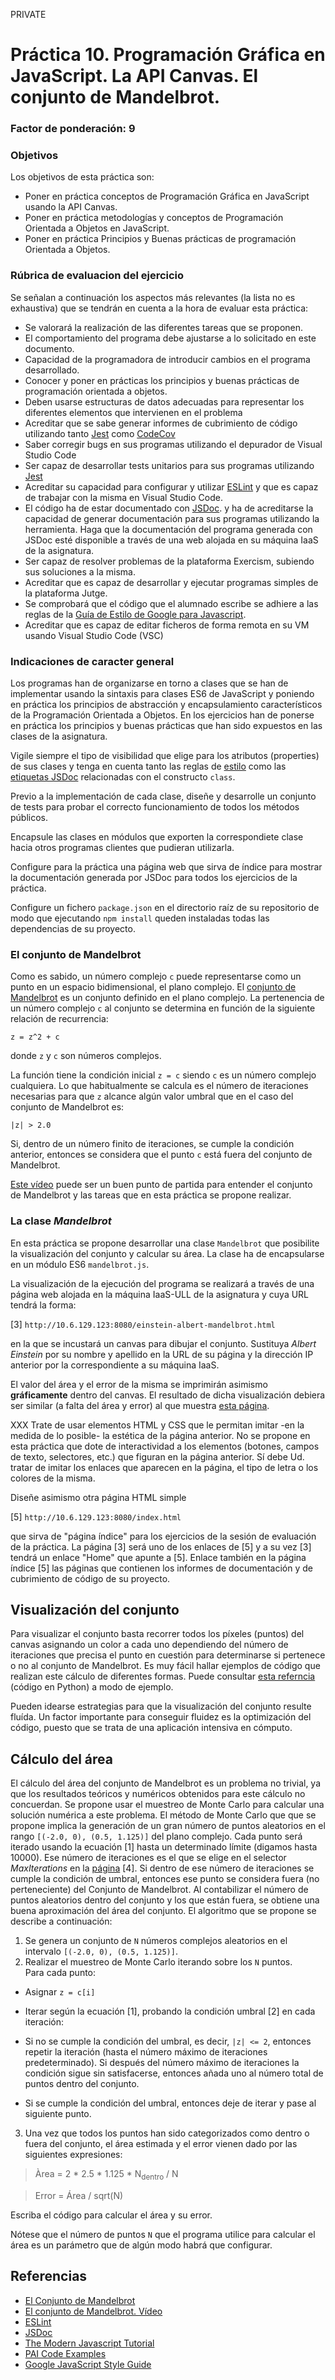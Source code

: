 PRIVATE

# Práctica 10. Programación Gráfica en JavaScript. La API Canvas. El conjunto de Mandelbrot.
### Factor de ponderación: 9

### Objetivos
Los objetivos de esta práctica son:
* Poner en práctica conceptos de Programación Gráfica en JavaScript usando la API Canvas.
* Poner en práctica metodologías y conceptos de Programación Orientada a Objetos en JavaScript.
* Poner en práctica Principios y Buenas prácticas de programación Orientada a Objetos.

### Rúbrica de evaluacion del ejercicio
Se señalan a continuación los aspectos más relevantes (la lista no es exhaustiva)
que se tendrán en cuenta a la hora de evaluar esta práctica:
* Se valorará la realización de las diferentes tareas que se proponen.
* El comportamiento del programa debe ajustarse a lo solicitado en este documento.
* Capacidad de la programadora de introducir cambios en el programa desarrollado.
* Conocer y poner en prácticas los principios y buenas prácticas de programación orientada a objetos.
* Deben usarse estructuras de datos adecuadas para representar los diferentes elementos que intervienen en el problema
* Acreditar que se sabe generar informes de cubrimiento de código utilizando tanto 
[Jest](https://jestjs.io/)
como
[CodeCov](https://docs.codecov.com/docs)
* Saber corregir bugs en sus programas utilizando el depurador de Visual Studio Code
* Ser capaz de desarrollar tests unitarios para sus programas utilizando 
[Jest](https://jestjs.io/)
* Acreditar su capacidad para configurar y utilizar 
[ESLint](https://eslint.org/)
  y que es capaz de trabajar con la misma en Visual Studio Code.
* El código ha de estar documentado con 
[JSDoc](https://jsdoc.app/). 
  y ha de acreditarse la capacidad de generar documentación para sus programas utilizando la herramienta.
  Haga que la documentación del programa generada con JSDoc esté disponible a través de una web alojada en su máquina IaaS de la asignatura.
* Ser capaz de resolver problemas de la plataforma Exercism, subiendo sus soluciones a la misma.
* Acreditar que es capaz de desarrollar y ejecutar programas simples de la plataforma Jutge.
* Se comprobará que el código que el alumnado escribe se adhiere a las reglas de la 
[Guía de Estilo de Google para Javascript](https://google.github.io/styleguide/jsguide.html).
* Acreditar que es capaz de editar ficheros de forma remota en su VM usando Visual Studio
  Code (VSC)

### Indicaciones de caracter general
Los programas han de organizarse en torno a clases que se han de implementar usando la sintaxis para
clases ES6 de JavaScript y poniendo en práctica los principios de abstracción y encapsulamiento característicos 
de la Programación Orientada a Objetos.
En los ejercicios han de ponerse en práctica los principios y buenas prácticas que han sido expuestos en las clases de la asignatura.

Vigile siempre el tipo de visibilidad que elige para los atributos (properties) de sus clases
y tenga en cuenta tanto las reglas de 
[estilo](https://google.github.io/styleguide/jsguide.html#features-classes)
como las 
[etiquetas JSDoc](https://stackoverflow.com/questions/41715994/how-to-document-ecma6-classes-with-jsdoc)
relacionadas con el constructo `class`.

Previo a la implementación de cada clase, diseñe y desarrolle un conjunto de tests para probar el correcto
funcionamiento de todos los métodos públicos.

Encapsule las clases en módulos que exporten la correspondiete clase hacia otros programas clientes que pudieran utilizarla.

Configure para la práctica una página web que sirva de índice para mostrar la documentación generada por
JSDoc para todos los ejercicios de la práctica.

Configure un fichero `package.json` en el directorio raíz de su repositorio de modo que ejecutando 
`npm install` queden instaladas todas las dependencias de su proyecto.

### El conjunto de Mandelbrot

Como es sabido, un número complejo `c` puede representarse como un punto en un espacio bidimensional, el plano
complejo.
El 
[conjunto de Mandelbrot](https://es.wikipedia.org/wiki/Conjunto_de_Mandelbrot)
es un conjunto definido en el plano complejo.
La pertenencia de un número complejo `c` al conjunto se determina en función de la siguiente relación de
recurrencia:

`z = z^2 + c`

donde `z` y `c` son números complejos. 

La función tiene la condición inicial `z = c` siendo `c` es un número complejo cualquiera.
Lo que habitualmente se calcula es el número de iteraciones necesarias para que `z` alcance algún valor umbral
que en el caso del conjunto de Mandelbrot es:

`|z| > 2.0`

Si, dentro de un número finito de iteraciones, se cumple la condición anterior, entonces se 
considera que el punto `c` está fuera del conjunto de Mandelbrot.

[Este vídeo](https://www.youtube.com/watch?v=1uT67l5STEw) 
puede ser un buen punto de partida para entender el conjunto de Mandelbrot y las tareas que en esta práctica se
propone realizar.

### La clase *Mandelbrot*
En esta práctica se propone desarrollar una clase `Mandelbrot` 
que posibilite la visualización del conjunto y calcular su área.
La clase ha de encapsularse en un módulo ES6 `mandelbrot.js`.

La visualización de la ejecución del programa se realizará a través de una página web alojada
en la máquina IaaS-ULL de la asignatura y cuya URL tendrá la forma:

[3] `http://10.6.129.123:8080/einstein-albert-mandelbrot.html`

en la que se incustará un canvas para dibujar el conjunto.
Sustituya *Albert Einstein* por su nombre y apellido en la URL de su página
y la dirección IP anterior por la correspondiente a su máquina IaaS.

El valor del área y el error de la misma se imprimirán asimismo **gráficamente** dentro del canvas.
El resultado de dicha visualización debiera ser similar (a falta del área y error) al que muestra 
[esta página](https://math.hws.edu/eck/js/mandelbrot/MB.html).

XXX Trate de usar elementos HTML y CSS que le permitan imitar -en la medida de lo posible- la estética de la
página anterior.
No se propone en esta práctica que dote de interactividad a los elementos (botones, campos de texto,
selectores, etc.) que figuran en la página anterior.
Sí debe Ud. tratar de imitar los enlaces que aparecen en la página, el tipo de letra o los colores de la
misma.

Diseñe asimismo otra página HTML simple 

[5] `http://10.6.129.123:8080/index.html`

que sirva de "página índice" para los ejercicios de la sesión de evaluación de la práctica.
La página [3] será uno de los enlaces de [5] y a su vez [3] tendrá un enlace "Home" que apunte a [5].
Enlace también en la página índice [5] las páginas que contienen los informes de documentación y de
cubrimiento de código de su proyecto.

## Visualización del conjunto

Para visualizar el conjunto basta recorrer todos los píxeles (puntos) del canvas asignando un color a cada
uno dependiendo del número de iteraciones que precisa el punto en cuestión para determinarse si pertenece
o no al conjunto de Mandelbrot.
Es muy fácil hallar ejemplos de código que realizan este cálculo de diferentes formas.
Puede consultar 
[esta referncia](https://www.codingame.com/playgrounds/2358/how-to-plot-the-mandelbrot-set/adding-some-colors) 
(código en Python) a modo de ejemplo.

Pueden idearse estrategias para que la visualización del conjunto resulte fluída.
Un factor importante para conseguir fluidez es la optimización del código, puesto que se trata de una aplicación intensiva en cómputo.

## Cálculo del área

El cálculo del área del conjunto de Mandelbrot es un problema no trivial, ya que los resultados teóricos y 
numéricos obtenidos para este cálculo no concuerdan. 
Se propone usar el muestreo de Monte Carlo para calcular una solución numérica a este problema.
El método de Monte Carlo que que se propone implica la generación de un gran número de puntos 
aleatorios en el rango `[(-2.0, 0), (0.5, 1.125)]` del plano complejo. 
Cada punto será iterado usando la ecuación [1] hasta un determinado límite (digamos hasta 10000). 
Ese número de iteraciones es el que se elige en el selector *MaxIterations* en la 
[página](https://math.hws.edu/eck/js/mandelbrot/MB.html) [4].
Si dentro de ese número de iteraciones se cumple la condición de umbral, entonces ese punto se considera 
fuera (no perteneciente) del Conjunto de Mandelbrot. 
Al contabilizar el número de puntos aleatorios dentro del conjunto y los que están fuera, se obtiene
una buena aproximación del área del conjunto.
El algoritmo que se propone se describe a continuación:

1. Se genera un conjunto de `N` números complejos aleatorios en el intervalo `[(-2.0, 0), (0.5, 1.125)]`.
2. Realizar el muestreo de Monte Carlo iterando sobre los `N` puntos.  
Para cada punto:

 - Asignar `z = c[i]`

 - Iterar según la ecuación [1], probando la condición umbral [2] en cada iteración:

 - Si no se cumple la condición del umbral, es decir, `|z| <= 2`, entonces repetir la iteración 
  (hasta el número máximo de iteraciones predeterminado). 
	Si después del número máximo de iteraciones la condición sigue sin satisfacerse, entonces 
	añada uno al número total de puntos dentro del conjunto.

 - Si se cumple la condición del umbral, entonces deje de iterar y pase al siguiente punto.
3. Una vez que todos los puntos han sido categorizados como dentro o fuera del conjunto, 
el área estimada y el error vienen dado por las siguientes expresiones:

> Àrea = 2 * 2.5 * 1.125 * N<sub>dentro</sub> / N

> Error = Área / sqrt(N)

Escriba el código para calcular el área y su error.

Nótese que el número de puntos `N` que el programa utilice para calcular el área es un parámetro
que de algún modo habrá que configurar.

## Referencias
* [El Conjunto de Mandelbrot](https://es.wikipedia.org/wiki/Conjunto_de_Mandelbrot)
* [El conjunto de Mandelbrot. Vídeo](https://www.youtube.com/watch?v=1uT67l5STEw) 
* [ESLint](https://eslint.org/)
* [JSDoc](https://jsdoc.app/)
* [The Modern Javascript Tutorial](https://javascript.info)
* [PAI Code Examples](https://github.com/ULL-ESIT-PAI-2021-2022/PAI-class-code-examples/tree/master/src)
* [Google JavaScript Style Guide](https://google.github.io/styleguide/jsguide.html)
